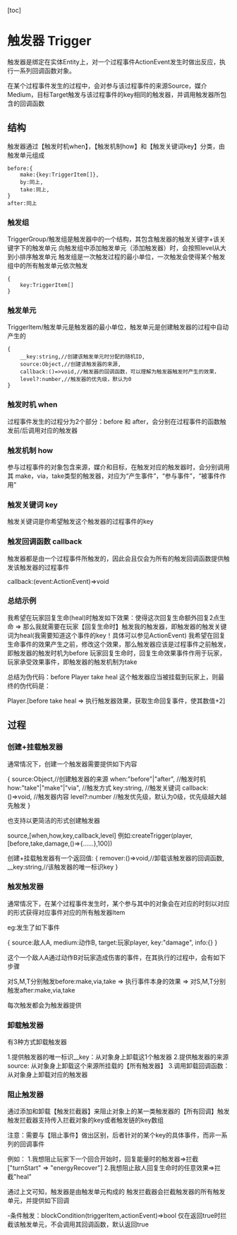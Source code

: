 [toc]

# 触发器 Trigger

触发器是绑定在实体Entity上，对一个过程事件ActionEvent发生时做出反应，执行一系列回调函数对象。

在某个过程事件发生的过程中，会对参与该过程事件的来源Source，媒介Medium，目标Target触发与该过程事件的key相同的触发器，并调用触发器所包含的回调函数

## 结构

触发器通过【触发时机when】，【触发机制how】和【触发关键词key】分类，由触发单元组成

~~~
before:{
	make:{key:TriggerItem[]},
    by:同上,
    take:同上,
}
after:同上
~~~

### 触发组

TriggerGroup/触发组是触发器中的一个结构，其包含触发器的触发关键字+该关键字下的触发单元
向触发组中添加触发单元（添加触发器）时，会按照level从大到小排序触发单元
触发组是一次触发过程的最小单位，一次触发会使得某个触发组中的所有触发单元依次触发

~~~
{
    key:TriggerItem[]
}
~~~

### 触发单元

TriggerItem/触发单元是触发器的最小单位，触发单元是创建触发器的过程中自动产生的
~~~
{
    __key:string,//创建该触发单元时分配的随机ID,
    source:Object,//创建该触发器的来源,
    callback:()=>void,//触发器的回调函数，可以理解为触发器触发时产生的效果，
    level?:number,//触发器的优先级，默认为0
}
~~~

### 触发时机 when

过程事件发生的过程分为2个部分：before 和 after，会分别在过程事件的函数触发前/后调用对应的触发器

### 触发机制 how

参与过程事件的对象包含来源，媒介和目标，在触发对应的触发器时，会分别调用其 make，via，take类型的触发器，对应为“产生事件”，“参与事件”，“被事件作用”

### 触发关键词 key

触发关键词是你希望触发这个触发器的过程事件的key

### 触发回调函数 callback

触发器都是由一个过程事件所触发的，因此会且仅会为所有的触发回调函数提供触发该触发器的过程事件

callback:(event:ActionEvent)=>void

### 总结示例 

我希望在玩家回复生命(heal)时触发如下效果：使得这次回复生命额外回复2点生命
=>
那么我就需要在玩家【回复生命时】触发我的触发器，即触发器的触发关键词为heal(我需要知道这个事件的key！具体可以参见ActionEvent)
我希望在回复生命事件的效果产生之前，修改这个效果，那么触发器应该是过程事件之前触发，即触发器的触发时机为before
玩家回复生命时，回复生命效果事件作用于玩家，玩家承受效果事件，即触发器的触发机制为take

总结为伪代码：before Player take heal
这个触发器应当被挂载到玩家上，则最终的伪代码是：

Player.[before take heal => 执行触发器效果，获取生命回复事件，使其数值+2]

## 过程

### 创建+挂载触发器

通常情况下，创建一个触发器需要提供如下内容

{
    source:Object,//创建触发器的来源
    when:"before"|"after", //触发时机
    how:"take"|"make"|"via", //触发方式
    key:string, //触发关键词
    callback:()=>void, //触发器内容
    level?:number //触发优先级，默认为0级，优先级越大越先触发
}

也支持以更简洁的形式创建触发器

source,[when,how,key,callback,level] 
例如:createTrigger(player,[before,take,damage,()=>{……},100])

创建+挂载触发器有一个返回值:
{
    remover:()=>void,//卸载该触发器的回调函数,
    __key:string,//该触发器的唯一标识key
}

### 触发触发器

通常情况下，在某个过程事件发生时，某个参与其中的对象会在对应的时刻以对应的形式获得对应事件对应的所有触发器Item

eg:发生了如下事件 

{
    source:敌人A,
    medium:动作B,
    target:玩家player,
    key:"damage",
    info:{}
}

这个一个敌人A通过动作B对玩家造成伤害的事件，在其执行的过程中，会有如下步骤

对S,M,T分别触发before:make,via,take
=>
执行事件本身的效果
=>
对S,M,T分别触发after:make,via,take

每次触发都会为触发器提供

### 卸载触发器

有3种方式卸载触发器

1.提供触发器的唯一标识__key：从对象身上卸载这1个触发器
2.提供触发器的来源source: 从对象身上卸载这个来源所挂载的【所有触发器】
3.调用卸载回调函数：从对象身上卸载对应的触发器

### 阻止触发器

通过添加和卸载【触发拦截器】来阻止对象上的某一类触发器的【所有回调】触发
触发拦截器支持传入拦截对象的key或者触发链的key数组

注意：需要与【阻止事件】做出区别，后者针对的某个key的具体事件，而非一系列的回调事件

例如：
1.我想阻止玩家下一个回合开始时，回复能量时的触发器=>拦截["turnStart" => "energyRecover"]
2.我想阻止敌人回复生命时的任意效果=>拦截"heal"

通过上文可知，触发器是由触发单元构成的
触发拦截器会拦截触发器的所有触发单元，并提供如下回调

-条件触发：blockCondition(triggerItem,actionEvent)=>bool 
仅在返回true时拦截该触发单元，不会调用其回调函数，默认返回true